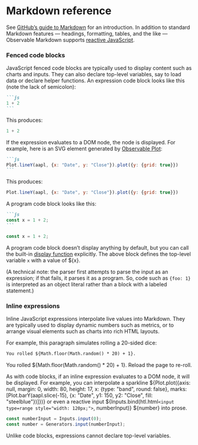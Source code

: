 # Markdown reference

See [GitHub’s guide to Markdown](https://docs.github.com/en/get-started/writing-on-github/getting-started-with-writing-and-formatting-on-github/basic-writing-and-formatting-syntax) for an introduction. In addition to standard Markdown features — headings, formatting, tables, and the like — Observable Markdown supports [reactive JavaScript](./javascript).

### Fenced code blocks

JavaScript fenced code blocks are typically used to display content such as charts and inputs. They can also declare top-level variables, say to load data or declare helper functions. An expression code block looks like this (note the lack of semicolon):

````md
```js
1 + 2
```
````

This produces:

```js
1 + 2
```

If the expression evaluates to a DOM node, the node is displayed. For example, here is an SVG element generated by [Observable Plot](https://observablehq.com/plot):

````md
```js
Plot.lineY(aapl, {x: "Date", y: "Close"}).plot({y: {grid: true}})
```
````

This produces:

```js
Plot.lineY(aapl, {x: "Date", y: "Close"}).plot({y: {grid: true}})
```

A program code block looks like this:

````md
```js
const x = 1 + 2;
```
````

```js
const x = 1 + 2;
```

A program code block doesn’t display anything by default, but you can call the built-in [display function](./javascript#display(value)) explicitly. The above block defines the top-level variable `x` with a value of ${x}.

(A technical note: the parser first attempts to parse the input as an expression; if that fails, it parses it as a program. So, code such as `{foo: 1}` is interpreted as an object literal rather than a block with a labeled statement.)

### Inline expressions

Inline JavaScript expressions interpolate live values into Markdown. They are typically used to display dynamic numbers such as metrics, or to arrange visual elements such as charts into rich HTML layouts.

For example, this paragraph simulates rolling a 20-sided dice:

```md
You rolled ${Math.floor(Math.random() * 20) + 1}.
```

You rolled ${Math.floor(Math.random() * 20) + 1}. Reload the page to re-roll.

As with code blocks, if an inline expression evaluates to a DOM node, it will be displayed. For example, you can interpolate a sparkline ${Plot.plot({axis: null, margin: 0, width: 80, height: 17, x: {type: "band", round: false}, marks: [Plot.barY(aapl.slice(-15), {x: "Date", y1: 150, y2: "Close", fill: "steelblue"})]})} or even a reactive input ${Inputs.bind(htl.html`<input type=range style="width: 120px;">`, numberInput)} ${number} into prose.

```js
const numberInput = Inputs.input(0);
const number = Generators.input(numberInput);
```

Unlike code blocks, expressions cannot declare top-level variables.
